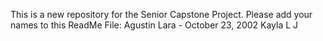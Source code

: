 This is a new repository for the Senior Capstone Project. 
Please add your names to this ReadMe File:
Agustin Lara - October 23, 2002
Kayla L J
